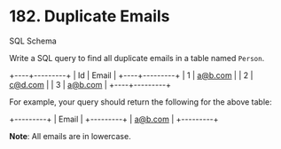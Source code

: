 # 182. Duplicate Emails

SQL Schema

Write a SQL query to find all duplicate emails in a table named  `Person`.

+----+---------+
| Id | Email   |
+----+---------+
| 1  | a@b.com |
| 2  | c@d.com |
| 3  | a@b.com |
+----+---------+

For example, your query should return the following for the above table:

+---------+
| Email   |
+---------+
| a@b.com |
+---------+

**Note**: All emails are in lowercase.
